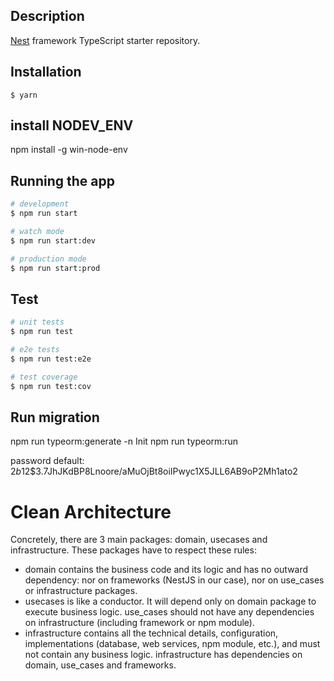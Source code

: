 ## Description

[Nest](https://github.com/nestjs/nest) framework TypeScript starter repository.

## Installation

```
$ yarn
```
## install NODEV_ENV
npm install -g win-node-env
## Running the app

```bash
# development
$ npm run start

# watch mode
$ npm run start:dev

# production mode
$ npm run start:prod
```

## Test

```bash
# unit tests
$ npm run test

# e2e tests
$ npm run test:e2e

# test coverage
$ npm run test:cov
```

## Run migration

npm run typeorm:generate -n Init
npm run typeorm:run

password default: $2b$12$3.7JhJKdBP8Lnoore/aMuOjBt8oiIPwyc1X5JLL6AB9oP2Mh1ato2

# Clean Architecture

Concretely, there are 3 main packages: domain, usecases and infrastructure. These packages have to respect these rules:

-   domain contains the business code and its logic and has no outward dependency: nor on frameworks (NestJS in our case), nor on use_cases or infrastructure packages.
-   usecases is like a conductor. It will depend only on domain package to execute business logic. use_cases should not have any dependencies on infrastructure (including framework or npm module).
-   infrastructure contains all the technical details, configuration, implementations (database, web services, npm module, etc.), and must not contain any business logic. infrastructure has dependencies on domain, use_cases and frameworks.

